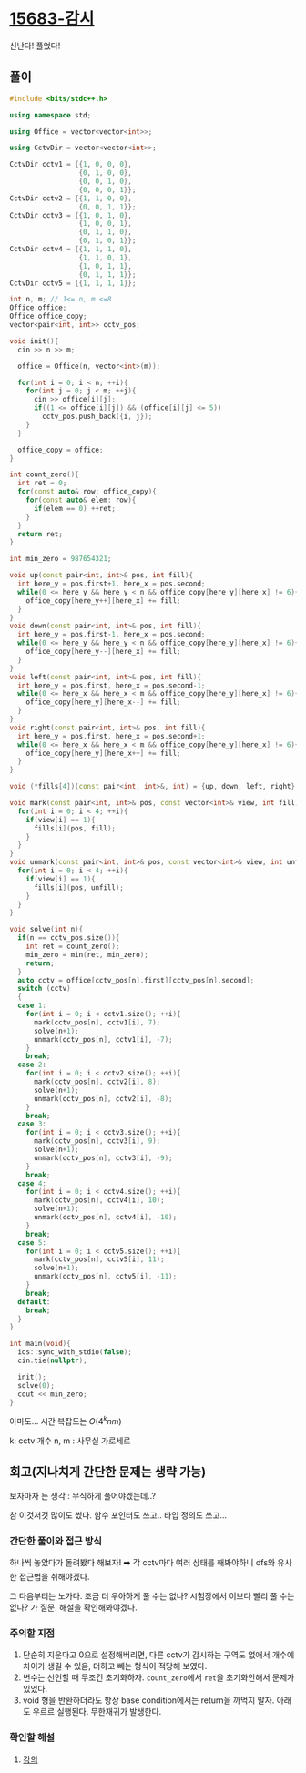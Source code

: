 # [15683-감시](https://www.acmicpc.net/problem/15683)

신난다! 풀었다!

## 풀이

```cpp
#include <bits/stdc++.h>

using namespace std;

using Office = vector<vector<int>>;

using CctvDir = vector<vector<int>>;

CctvDir cctv1 = {{1, 0, 0, 0},
                 {0, 1, 0, 0},
                 {0, 0, 1, 0},
                 {0, 0, 0, 1}};
CctvDir cctv2 = {{1, 1, 0, 0},
                 {0, 0, 1, 1}};
CctvDir cctv3 = {{1, 0, 1, 0},
                 {1, 0, 0, 1},
                 {0, 1, 1, 0},
                 {0, 1, 0, 1}};
CctvDir cctv4 = {{1, 1, 1, 0},
                 {1, 1, 0, 1},
                 {1, 0, 1, 1},
                 {0, 1, 1, 1}};
CctvDir cctv5 = {{1, 1, 1, 1}};

int n, m; // 1<= n, m <=8
Office office;
Office office_copy;
vector<pair<int, int>> cctv_pos;

void init(){
  cin >> n >> m;

  office = Office(n, vector<int>(m));

  for(int i = 0; i < n; ++i){
    for(int j = 0; j < m; ++j){
      cin >> office[i][j];
      if((1 <= office[i][j]) && (office[i][j] <= 5))
        cctv_pos.push_back({i, j});
    }
  }

  office_copy = office;
}

int count_zero(){
  int ret = 0;
  for(const auto& row: office_copy){
    for(const auto& elem: row){
      if(elem == 0) ++ret;
    }
  }
  return ret;
}

int min_zero = 987654321;

void up(const pair<int, int>& pos, int fill){
  int here_y = pos.first+1, here_x = pos.second;
  while(0 <= here_y && here_y < n && office_copy[here_y][here_x] != 6){
    office_copy[here_y++][here_x] += fill;
  }
}
void down(const pair<int, int>& pos, int fill){
  int here_y = pos.first-1, here_x = pos.second;
  while(0 <= here_y && here_y < n && office_copy[here_y][here_x] != 6){
    office_copy[here_y--][here_x] += fill;
  }
}
void left(const pair<int, int>& pos, int fill){
  int here_y = pos.first, here_x = pos.second-1;
  while(0 <= here_x && here_x < m && office_copy[here_y][here_x] != 6){
    office_copy[here_y][here_x--] += fill;
  }
}
void right(const pair<int, int>& pos, int fill){
  int here_y = pos.first, here_x = pos.second+1;
  while(0 <= here_x && here_x < m && office_copy[here_y][here_x] != 6){
    office_copy[here_y][here_x++] += fill;
  }
}

void (*fills[4])(const pair<int, int>&, int) = {up, down, left, right};

void mark(const pair<int, int>& pos, const vector<int>& view, int fill){
  for(int i = 0; i < 4; ++i){
    if(view[i] == 1){
      fills[i](pos, fill);
    }
  }
}
void unmark(const pair<int, int>& pos, const vector<int>& view, int unfill){
  for(int i = 0; i < 4; ++i){
    if(view[i] == 1){
      fills[i](pos, unfill);
    }
  }
}

void solve(int n){
  if(n == cctv_pos.size()){
    int ret = count_zero();
    min_zero = min(ret, min_zero);
    return;
  }
  auto cctv = office[cctv_pos[n].first][cctv_pos[n].second];
  switch (cctv)
  {
  case 1:
    for(int i = 0; i < cctv1.size(); ++i){
      mark(cctv_pos[n], cctv1[i], 7);
      solve(n+1);
      unmark(cctv_pos[n], cctv1[i], -7);
    }
    break;
  case 2:
    for(int i = 0; i < cctv2.size(); ++i){
      mark(cctv_pos[n], cctv2[i], 8);
      solve(n+1);
      unmark(cctv_pos[n], cctv2[i], -8);
    }
    break;
  case 3:
    for(int i = 0; i < cctv3.size(); ++i){
      mark(cctv_pos[n], cctv3[i], 9);
      solve(n+1);
      unmark(cctv_pos[n], cctv3[i], -9);
    }
    break;
  case 4:
    for(int i = 0; i < cctv4.size(); ++i){
      mark(cctv_pos[n], cctv4[i], 10);
      solve(n+1);
      unmark(cctv_pos[n], cctv4[i], -10);
    }
    break;
  case 5:
    for(int i = 0; i < cctv5.size(); ++i){
      mark(cctv_pos[n], cctv5[i], 11);
      solve(n+1);
      unmark(cctv_pos[n], cctv5[i], -11);
    }
    break;
  default:
    break;
  }
}

int main(void){
  ios::sync_with_stdio(false);
  cin.tie(nullptr);

  init();
  solve(0);
  cout << min_zero;
}
```

아마도... 시간 복잡도는 $O(4^knm)$

k: cctv 개수
n, m : 사무실 가로세로

## 회고(지나치게 간단한 문제는 생략 가능)

보자마자 든 생각 : 무식하게 풀어야겠는데..?

참 이것저것 많이도 썼다. 함수 포인터도 쓰고.. 타입 정의도 쓰고...

### 간단한 풀이와 접근 방식

하나씩 놓았다가 돌려봤다 해보자! :arrow_right: 각 cctv마다 여러 상태를 해봐야하니 dfs와 유사한 접근법을 취해야겠다.

그 다음부터는 노가다. 조금 더 우아하게 풀 수는 없나? 시험장에서 이보다 빨리 풀 수는 없나? 가 질문. 해설을 확인해봐야겠다.

### 주의할 지점

1. 단순히 지운다고 0으로 설정해버리면, 다른 cctv가 감시하는 구역도 없애서 개수에 차이가 생길 수 있음, 더하고 빼는 형식이 적당해 보였다.
2. 변수는 선언할 때 무조건 초기화하자. `count_zero`에서 `ret`을 초기화안해서 문제가 있었다.
3. void 형을 반환하더라도 항상 base condition에서는 return을 까먹지 말자. 아래도 우르르 실행된다. 무한재귀가 발생한다.

### 확인할 해설

1. [강의](https://blog.encrypted.gg/948)